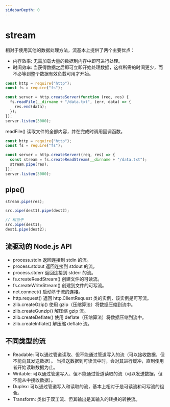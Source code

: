 ```yaml
---
sidebarDepth: 0
---
```


# stream

相对于使用其他的数据处理方法，流基本上提供了两个主要优点：

- 内存效率: 无需加载大量的数据到内存中即可进行处理。
- 时间效率: 当获得数据之后即可立即开始处理数据，这样所需的时间更少，而不必等到整个数据有效负载可用才开始。

```js
const http = require("http");
const fs = require("fs");

const server = http.createServer(function (req, res) {
  fs.readFile(__dirname + "/data.txt", (err, data) => {
    res.end(data);
  });
});
server.listen(3000);
```

readFile() 读取文件的全部内容，并在完成时调用回调函数。

```js
const http = require("http");
const fs = require("fs");

const server = http.createServer((req, res) => {
  const stream = fs.createReadStream(__dirname + "/data.txt");
  stream.pipe(res);
});
server.listen(3000);
```

## pipe()

```js
stream.pipe(res);

src.pipe(dest1).pipe(dest2);

// 相当于
src.pipe(dest1);
dest1.pipe(dest2);
```

## 流驱动的 Node.js API

- process.stdin 返回连接到 stdin 的流。
- process.stdout 返回连接到 stdout 的流。
- process.stderr 返回连接到 stderr 的流。
- fs.createReadStream() 创建文件的可读流。
- fs.createWriteStream() 创建到文件的可写流。
- net.connect() 启动基于流的连接。
- http.request() 返回 http.ClientRequest 类的实例，该实例是可写流。
- zlib.createGzip() 使用 gzip（压缩算法）将数据压缩到流中。
- zlib.createGunzip() 解压缩 gzip 流。
- zlib.createDeflate() 使用 deflate（压缩算法）将数据压缩到流中。
- zlib.createInflate() 解压缩 deflate 流。

## 不同类型的流

- Readable: 可以通过管道读取、但不能通过管道写入的流（可以接收数据，但不能向其发送数据）。 当推送数据到可读流中时，会对其进行缓冲，直到使用者开始读取数据为止。
- Writable: 可以通过管道写入、但不能通过管道读取的流（可以发送数据，但不能从中接收数据）。
- Duplex: 可以通过管道写入和读取的流，基本上相对于是可读流和可写流的组合。
- Transform: 类似于双工流、但其输出是其输入的转换的转换流。
